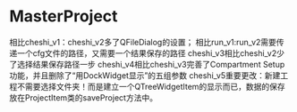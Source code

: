 # MasterProject
相比cheshi_v1：cheshi_v2多了QFileDialog的设置；
相比run_v1:run_v2需要传递一个cfg文件的路径，又需要一个结果保存的路径
cheshi_v3相比cheshi_v2少了选择结果保存路径一步
cheshi_v4相比cheshi_v3完善了Compartment Setup功能，并且删除了“用DockWidget显示”的五组参数
cheshi_v5重要更改：新建工程不需要选择文件夹！而是建立一个QTreeWidgetItem的显示而已，数据的保存放在ProjectItem类的saveProject方法中。

